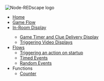 <p><img src="https://github.com/playfultechnology/node-redscape/blob/master/Documentation/node-redscape_logo.png" alt="Node-REDscape logo"></p>
<ul>
<li><a href="https://github.com/playfultechnology/propcontrol/wiki">Home</a></li>
<li><a href="https://github.com/playfultechnology/propcontrol/wiki/Game-Flow">Game Flow</a></li>
<li><a href="https://github.com/playfultechnology/node-redscape/wiki/Creating-a-full-screen-in-game-display">In-Room Display</a></li>
<ul>
<li><a href="https://github.com/playfultechnology/node-redscape/wiki/Game-Timer-and-Clue-Display">Game Timer and Clue Delivery Display</a></li>
<li><a href="https://github.com/playfultechnology/node-redscape/wiki/Video-Display">Triggering Video Displays</a></li>
</ul>
<li><a href="">Flows</a>
<ul>
<li><a href="">Triggering an action on startup</a></li>
<li><a href="https://github.com/playfultechnology/propcontrol/wiki/Timed-Events">Timed Events</a></li>
<li><a href="https://github.com/playfultechnology/propcontrol/wiki/Chance-Events">Random Events</a></li>
</ul>
<li>Functions
<ul>
<li><a href="https://github.com/playfultechnology/propcontrol/wiki/Counter">Counter</a>
</ul>

</li>
</ul>
